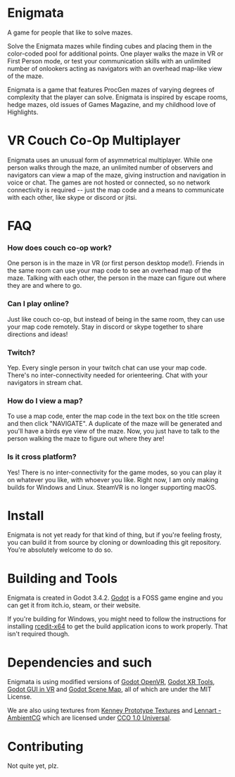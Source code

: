 # Enigmata
A game for people that like to solve mazes.

Solve the Enigmata mazes while finding cubes and placing them in the color-coded pool for additional points. One player walks the maze in VR or First Person mode, or test your communication skills with an unlimited number of onlookers acting as navigators with an overhead map-like view of the maze. 
 
Enigmata is a game that features ProcGen mazes of varying degrees of complexity that the player can solve. Enigmata is inspired by escape rooms, hedge mazes, old issues of Games Magazine, and my childhood love of Highlights.

# VR Couch Co-Op Multiplayer
Enigmata uses an unusual form of asymmetrical multiplayer. While one person walks through the maze, an unlimited number of observers and navigators can view a map of the maze, giving instruction and navigation in voice or chat. The games are not hosted or connected, so no network connectivity is required -- just the map code and a means to communicate with each other, like skype or discord or jitsi. 

# FAQ
### How does couch co-op work?
One person is in the maze in VR (or first person desktop mode!). Friends in the same room can use your map code to see an overhead map of the maze. Talking with each other, the person in the maze can figure out where they are and where to go.

### Can I play online?
Just like couch co-op, but instead of being in the same room, they can use your map code remotely. Stay in discord or skype together to share directions and ideas!

### Twitch?
Yep. Every single person in your twitch chat can use your map code. There's no inter-connectivity needed for orienteering. Chat with your navigators in stream chat.

### How do I view a map?
To use a map code, enter the map code in the text box on the title screen and then click "NAVIGATE". A duplicate of the maze will be generated and you'll have a birds eye view of the maze. Now, you just have to talk to the person walking the maze to figure out where they are!

### Is it cross platform?
Yes! There is no inter-connectivity for the game modes, so you can play it on whatever you like, with whoever you like. Right now, I am only making builds for Windows and Linux. SteamVR is no longer supporting macOS.

# Install
Enigmata is not yet ready for that kind of thing, but if you're feeling frosty, you can build it from source by cloning or downloading this git repository. You're absolutely welcome to do so.


# Building and Tools
Enigmata is created in Godot 3.4.2. [Godot](https://godotengine.org/) is a FOSS game engine and you can get it from itch.io, steam, or their website. 

If you're building for Windows, you might need to follow the instructions for installing [rcedit-x64](https://docs.godotengine.org/en/stable/getting_started/workflow/export/changing_application_icon_for_windows.html) to get the build application icons to work properly. That isn't required though.

# Dependencies and such
Enigmata is using modified versions of [Godot OpenVR](https://github.com/GodotVR/godot_openvr), [Godot XR Tools](https://github.com/GodotVR/godot-xr-tools), [Godot GUI in VR](https://github.com/aaronfranke/godot-GUI-in-VR) and [Godot Scene Map](https://github.com/DarkKilauea/godot-scene-map), all of which are under the MIT License.

We are also using textures from [Kenney Prototype Textures](https://www.kenney.nl/assets/prototype-textures) and [Lennart - AmbientCG](https://ambientcg.com/) which are licensed under [CCO 1.0 Universal](https://creativecommons.org/publicdomain/zero/1.0/).

# Contributing
Not quite yet, plz.
